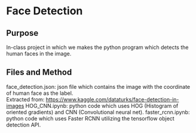 # Face Detection

## Purpose
In-class project in which we makes the python program which detects the human faces in the image.

## Files and Method
face_detection.json: json file which contains the image with the coordinate of human face as the label.  
Extracted from: https://www.kaggle.com/dataturks/face-detection-in-images
HOG_CNN.ipynb: python code which uses HOG (Histogram of oriented gradients) and CNN (Convolutional neural net).
faster_rcnn.ipynb: python code which uses Faster RCNN utilizing the tensorflow object detection API.
